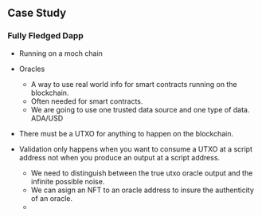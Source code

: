 ## Case Study
### Fully Fledged Dapp
* Running on a moch chain
* Oracles
  * A way to use real world info for smart contracts running on the blockchain.
  * Often needed for smart contracts.
  * We are going to use one trusted data source and one type of data. ADA/USD
* There must be a UTXO for anything to happen on the blockchain.

* Validation only happens when you want to consume a UTXO at a script address not when you produce an output at a script address.
  * We need to distinguish between the true utxo oracle output and the infinite possible noise.
  * We can asign an NFT to an oracle address to insure the authenticity of an oracle. 
  * 
